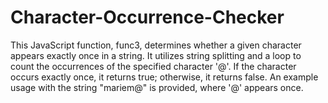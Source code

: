 # Character-Occurrence-Checker
 This JavaScript function, func3, determines whether a given character appears exactly once in a string. It utilizes string splitting and a loop to count the occurrences of the specified character '@'. If the character occurs exactly once, it returns true; otherwise, it returns false. An example usage with the string "mariem@" is provided, where '@' appears once.
